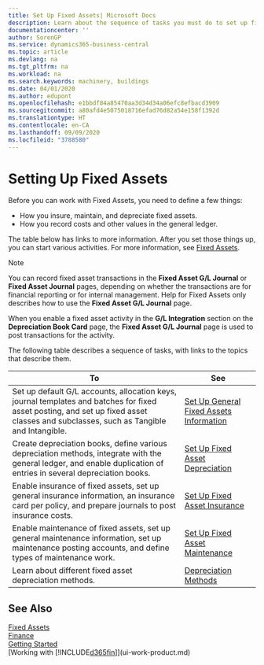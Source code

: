 ```yaml
---
title: Set Up Fixed Assets| Microsoft Docs
description: Learn about the sequence of tasks you must do to set up fixed assets, such as machinery or buildings.
documentationcenter: ''
author: SorenGP
ms.service: dynamics365-business-central
ms.topic: article
ms.devlang: na
ms.tgt_pltfrm: na
ms.workload: na
ms.search.keywords: machinery, buildings
ms.date: 04/01/2020
ms.author: edupont
ms.openlocfilehash: e1bbdf84a85470aa3d34d34a06efc8efbacd3909
ms.sourcegitcommit: a80afd4e5075018716efad76d82a54e158f1392d
ms.translationtype: HT
ms.contentlocale: en-CA
ms.lasthandoff: 09/09/2020
ms.locfileid: "3788580"
---
```

# <a name="setting-up-fixed-assets"></a>Setting Up Fixed Assets
Before you can work with Fixed Assets, you need to define a few things:  

* How you insure, maintain, and depreciate fixed assets.  
* How you record costs and other values in the general ledger.  

The table below has links to more information. After you set those things up, you can start various activities. For more information, see [Fixed Assets](fa-manage.md).  

> [!NOTE]  
>   You can record fixed asset transactions in the **Fixed Asset G/L Journal** or **Fixed Asset Journal** pages, depending on whether the transactions are for financial reporting or for internal management. Help for Fixed Assets only describes how to use the **Fixed Asset G/L Journal** page.  

When you enable a fixed asset activity in the **G/L Integration** section on the **Depreciation Book Card** page, the **Fixed Asset G/L Journal** page is used to post transactions for the activity.

The following table describes a sequence of tasks, with links to the topics that describe them.  

| To | See |
| --- | --- |
| Set up default G/L accounts, allocation keys, journal templates and batches for fixed asset posting, and set up fixed asset classes and subclasses, such as Tangible and Intangible. |[Set Up General Fixed Assets Information](fa-how-setup-general.md) |
| Create depreciation books, define various depreciation methods, integrate with the general ledger, and enable duplication of entries in several depreciation books. |[Set Up Fixed Asset Depreciation](fa-how-setup-depreciation.md) |
| Enable insurance of fixed assets, set up general insurance information, an insurance card per policy, and prepare journals to post insurance costs. |[Set Up Fixed Asset Insurance](fa-how-setup-insurance.md) |
| Enable maintenance of fixed assets, set up general maintenance information, set up maintenance posting accounts, and define types of maintenance work. |[Set Up Fixed Asset Maintenance](fa-how-setup-maintenance.md) |
| Learn about different fixed asset depreciation methods. |[Depreciation Methods](fa-depreciation-methods.md) |

## <a name="see-also"></a>See Also
[Fixed Assets](fa-manage.md)  
[Finance](finance.md)  
[Getting Started](product-get-started.md)  
[Working with [!INCLUDE[d365fin](includes/d365fin_md.md)]](ui-work-product.md)
